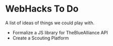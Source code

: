 # WebHacks To Do
A list of ideas of things we could play with.

* Formalize a JS library for TheBlueAlliance API
* Create a Scouting Platform

